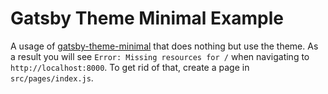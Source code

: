 # Gatsby Theme Minimal Example

A usage of
[gatsby-theme-minimal](https://github.com/ChristopherBiscardi/gatsby-theme-minimal)
that does nothing but use the theme. As a result you will see `Error: Missing resources for /` when navigating to `http://localhost:8000`. To get
rid of that, create a page in `src/pages/index.js`.

